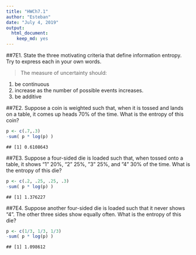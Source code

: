 ```yaml
---
title: "HWCh7.1"
author: "Esteban"
date: "July 4, 2019"
output: 
  html_document: 
    keep_md: yes
---
```



##7E1. State the three motivating criteria that define information entropy. Try to express each in your own words.

>The measure of uncertainty should:  
1. be continuous  
2. increase as the number of possible events increases.  
3. be additive  

##7E2. Suppose a coin is weighted such that, when it is tossed and lands on a table, it comes up heads 70% of the time. What is the entropy of this coin?

```r
p <- c(.7,.3)
-sum( p * log(p) )
```

```
## [1] 0.6108643
```

##7E3. Suppose a four-sided die is loaded such that, when tossed onto a table, it shows “1” 20%, “2” 25%, ”3” 25%, and ”4” 30% of the time. What is the entropy of this die?

```r
p <- c(.2, .25, .25, .3)
-sum( p * log(p) )
```

```
## [1] 1.376227
```

##7E4. Suppose another four-sided die is loaded such that it never shows “4”. The other three sides show equally often. What is the entropy of this die?

```r
p <- c(1/3, 1/3, 1/3)
-sum( p * log(p) )
```

```
## [1] 1.098612
```


